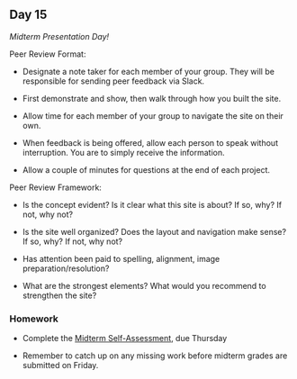 ## Day 15

*Midterm Presentation Day!*

Peer Review Format:

* Designate a note taker for each member of your group. They will be responsible for sending peer feedback via Slack.

* First demonstrate and show, then walk through how you built the site. 

* Allow time for each member of your group to navigate the site on their own.

* When feedback is being offered, allow each person to speak without interruption. You are to simply receive the information.

* Allow a couple of minutes for questions at the end of each project.

Peer Review Framework:

* Is the concept evident? Is it clear what this site is about? If so, why? If not, why not?

* Is the site well organized? Does the layout and navigation make sense? If so, why? If not, why not?

* Has attention been paid to spelling, alignment, image preparation/resolution?

* What are the strongest elements? What would you recommend to strengthen the site?

### Homework

* Complete the [Midterm Self-Assessment](https://github.com/IDMNYU/DM-UY-2193-B/blob/master/midtermselfassessment.md), due Thursday

* Remember to catch up on any missing work before midterm grades are submitted on Friday.
